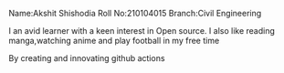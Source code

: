 Name:Akshit Shishodia
Roll No:210104015
Branch:Civil Engineering

I an avid learner with a keen interest in Open source.
I also like reading manga,watching anime and play football in my free time


By creating and innovating github actions

